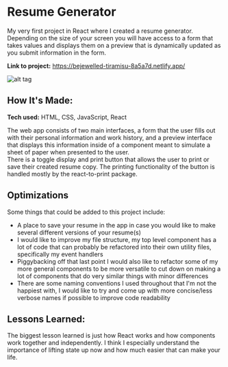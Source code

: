 # Resume Generator

My very first project in React where I created a resume generator.  Depending on the size of your screen you will have access to a form that takes values and displays them on a preview that is dynamically updated as you submit information in the form.  

**Link to project:** https://bejewelled-tiramisu-8a5a7d.netlify.app/

![alt tag](http://placecorgi.com/1200/650)

## How It's Made:
**Tech used:** HTML, CSS, JavaScript, React

The web app consists of two main interfaces, a form that the user fills out with their personal information and work history, and a preview interface that displays this information inside of a component meant to simulate a sheet of paper when presented to the user.  
There is a toggle display and print button that allows the user to print or save their created resume copy.  The printing functionality of the button is handled mostly by the react-to-print package.  


## Optimizations

Some things that could be added to this project include:
  -  A place to save your resume in the app in case you would like to make several different versions of your resume(s)
  -  I would like to improve my file structure, my top level component has a lot of code that can probably be refactored into their own utility files, specifically my event handlers
  -  Piggybacking off that last point I would also like to refactor some of my more general components to be more versatile to cut down on making a lot of components that do very similar things with minor differences
  -  There are some naming conventions I used throughout that I'm not the happiest with, I would like to try and come up with more concise/less verbose names if possible to improve code readability

## Lessons Learned:

The biggest lesson learned is just how React works and how components work together and independently.  I think I especially understand the importance of lifting state up now and how much easier that can make your life.  





